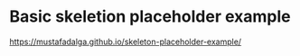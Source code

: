 # Basic skeletion placeholder example

https://mustafadalga.github.io/skeleton-placeholder-example/
